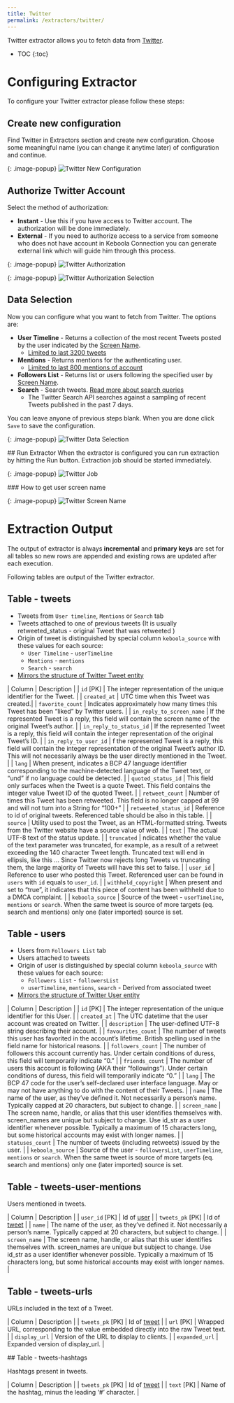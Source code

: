 ```yaml
---
title: Twitter
permalink: /extractors/twitter/
---
```


Twitter extractor allows you to fetch data from [Twitter](https://twitter.com/).

* TOC
{:toc}

# Configuring Extractor
To configure your Twitter extractor please follow these steps:

## Create new configuration

Find Twitter in Extractors section and create new configuration.
Choose some meaningful name (you can change it anytime later) of configuration and continue.


{: .image-popup}
![Twitter New Configuration](/extractors/twitter/01-new-configuration.png)

## Authorize Twitter Account
Select the method of authorization:

 - **Instant** - Use this if you have access to Twitter account. The authorization will be done immediately.
 - **External** - If you need to authorize access to a service from someone who does not have account in Keboola Connection you can generate external link which will guide him through this process.

{: .image-popup}
![Twitter Authorization](/extractors/twitter/02-authorize.png)


{: .image-popup}
![Twitter Authorization Selection](/extractors/twitter/03-authorize-modal.png)

## Data Selection
Now you can configure what you want to fetch from Twitter. The options are:

 - **User Timeline** - Returns a collection of the most recent Tweets posted by the user indicated by the [Screen Name](#how-to-get-user-screen-name).
   - [Limited to last 3200 tweets](https://dev.twitter.com/rest/reference/get/statuses/user_timeline)
 - **Mentions** - Returns mentions for the authenticating user.
   - [Limited to last 800 mentions of account](https://dev.twitter.com/rest/reference/get/statuses/mentions_timeline)
 - **Followers List** - Returns list or users following the specified user by [Screen Name](#how-to-get-user-screen-name).
 - **Search** - Search tweets. [Read more about search queries](https://dev.twitter.com/rest/public/search)
    - The Twitter Search API searches against a sampling of recent Tweets published in the past 7 days.

You can leave anyone of previous steps blank.
When you are done click `Save` to save the configuration.

{: .image-popup}
![Twitter Data Selection](/extractors/twitter/04-authorized.png)

## Run Extractor
When the extractor is configured you can run extraction by hitting the Run button.
Extraction job should be started immediately.

{: .image-popup}
![Twitter Job](/extractors/twitter/06-twitter-job.png)

### How to get user screen name

{: .image-popup}
![Twitter Screen Name](/extractors/twitter/05-screen-name.png)


# Extraction Output

The output of extractor is always **incremental** and **primary keys** are set for all tables so new rows are appended and
existing rows are updated after each execution.

Following tables are output of the Twitter extractor.

## Table - tweets

- Tweets from `User timeline`, `Mentions` or `Search` tab
- Tweets attached to one of previous tweets (It is usually retweeted_status - original Tweet that was retweeted )
- Origin of tweet is distinguished by special column `keboola_source` with these values for each source:
  - `User Timeline` - `userTimeline`
  - `Mentions` - `mentions`
  - `Search` - `search`
- [Mirrors the structure of Twitter Tweet entity](https://dev.twitter.com/overview/api/tweets)

| Column | Description |
| `id` [PK] | The integer representation of the unique identifier for the Tweet. |
| `created_at` | UTC time when this Tweet was created.|
| `favorite_count` |  Indicates approximately how many times this Tweet has been “liked” by Twitter users. |
| `in_reply_to_screen_name` | If the represented Tweet is a reply, this field will contain the screen name of the original Tweet’s author. |
| `in_reply_to_status_id` | If the represented Tweet is a reply, this field will contain the integer representation of the original Tweet’s ID. |
| `in_reply_to_user_id` | f the represented Tweet is a reply, this field will contain the integer representation of the original Tweet’s author ID. This will not necessarily always be the user directly mentioned in the Tweet. |
| `lang` | When present, indicates a BCP 47 language identifier corresponding to the machine-detected language of the Tweet text, or “und” if no language could be detected. |
| `quoted_status_id` | This field only surfaces when the Tweet is a quote Tweet. This field contains the integer value Tweet ID of the quoted Tweet. |
| `retweet_count` | Number of times this Tweet has been retweeted. This field is no longer capped at 99 and will not turn into a String for “100+” |
| `retweeted_status_id` | Reference to id of original tweets. Referenced table should be also in this table. |
| `source` | Utility used to post the Tweet, as an HTML-formatted string. Tweets from the Twitter website have a source value of web. |
| `text` | The actual UTF-8 text of the status update. |
| `truncated` | ndicates whether the value of the text parameter was truncated, for example, as a result of a retweet exceeding the 140 character Tweet length. Truncated text will end in ellipsis, like this ... Since Twitter now rejects long Tweets vs truncating them, the large majority of Tweets will have this set to false. |
| `user_id` | Reference to user who posted this Tweet. Referenced user can be found in `users` with `id` equals to `user_id`. |
| `withheld_copyright` | When present and set to “true”, it indicates that this piece of content has been withheld due to a DMCA complaint. |
| `keboola_source` | Source of the tweet - `userTimeline`, `mentions` or `search`. When the same tweet is source of more targets (eq. search and mentions) only one (later imported) source is set.

## Table - users

- Users from `Followers List` tab
- Users attached to tweets
- Origin of user is distinguished by special column `keboola_source` with these values for each source:
  - `Followers List` - `followersList`
  - `userTimeline`, `mentions`, `search` - Derived from associated tweet
- [Mirrors the structure of Twitter User entity](https://dev.twitter.com/overview/api/users)

| Column | Description |
| `id` [PK] | The integer representation of the unique identifier for this User. |
| `created_at` | The UTC datetime that the user account was created on Twitter. |
| `description` | The user-defined UTF-8 string describing their account. |
| `favourites_count` | The number of tweets this user has favorited in the account’s lifetime. British spelling used in the field name for historical reasons. |
| `followers_count` | The number of followers this account currently has. Under certain conditions of duress, this field will temporarily indicate “0.” |
| `friends_count` | The number of users this account is following (AKA their “followings”). Under certain conditions of duress, this field will temporarily indicate “0.” |
| `lang` | The BCP 47 code for the user’s self-declared user interface language. May or may not have anything to do with the content of their Tweets. |
| `name` | The name of the user, as they’ve defined it. Not necessarily a person’s name. Typically capped at 20 characters, but subject to change. |
| `screen_name` | The screen name, handle, or alias that this user identifies themselves with. screen_names are unique but subject to change. Use id_str as a user identifier whenever possible. Typically a maximum of 15 characters long, but some historical accounts may exist with longer names. |
| `statuses_count` | The number of tweets (including retweets) issued by the user. |
| `keboola_source` | Source of the user - `followersList`, `userTimeline`, `mentions` or `search`. When the same tweet is source of more targets (eq. search and mentions) only one (later imported) source is set.

## Table - tweets-user-mentions

Users mentioned in tweets.

| Column | Description |
| `user_id` [PK] | Id of [user](#table---users) |
| `tweets_pk` [PK] |  Id of [tweet](#table---tweets) |
| `name` | The name of the user, as they’ve defined it. Not necessarily a person’s name. Typically capped at 20 characters, but subject to change. |
| `screen_name` | The screen name, handle, or alias that this user identifies themselves with. screen_names are unique but subject to change. Use id_str as a user identifier whenever possible. Typically a maximum of 15 characters long, but some historical accounts may exist with longer names.  |

## Table - tweets-urls

URLs included in the text of a Tweet.

| Column | Description |
| `tweets_pk` [PK] |  Id of [tweet](#table---tweets) |
| `url` [PK] | Wrapped URL, corresponding to the value embedded directly into the raw Tweet text. |
| `display_url` | Version of the URL to display to clients. |
| `expanded_url` | Expanded version of display_url. |

## Table - tweets-hashtags

Hashtags present in tweets.

| Column | Description |
| `tweets_pk` [PK] |  Id of [tweet](#table---tweets) |
| `text` [PK] | Name of the hashtag, minus the leading ‘#’ character. |
